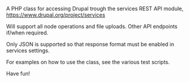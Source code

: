 A PHP class for accessing Drupal trough the services REST API module, https://www.drupal.org/project/services

Will support all node operations and file uploads. Other API endpoints if/when required.

Only JSON is supported so that response format must be enabled in services settings.

For examples on how to use the class, see the various test scripts.

Have fun!
